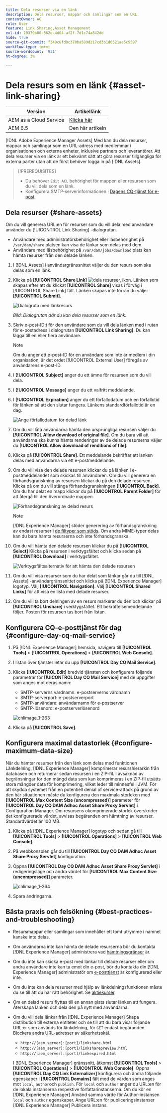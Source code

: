 ```yaml
---
title: Dela resurser via en länk
description: Dela resurser, mappar och samlingar som en URL.
contentOwner: AG
role: User
feature: Link Sharing,Asset Management
exl-id: 20370b00-862e-4d04-af2f-7d1c74a842dd
hide: true
source-git-commit: f349c8fd9c370ba589d217cd3b1d0521ae5c5597
workflow-type: tm+mt
source-wordcount: '931'
ht-degree: 3%

---
```


# Dela resurs som en länk {#asset-link-sharing}

| Version | Artikellänk |
| -------- | ---------------------------- |
| AEM as a Cloud Service | [Klicka här](https://experienceleague.adobe.com/docs/experience-manager-cloud-service/content/assets/manage/share-assets.html?lang=en) |
| AEM 6.5 | Den här artikeln |

[!DNL Adobe Experience Manager Assets] Med kan du dela resurser, mappar och samlingar som en URL-adress med medlemmar i organisationen och externa enheter, inklusive partners och leverantörer. Att dela resurser via en länk är ett bekvämt sätt att göra resurser tillgängliga för externa parter utan att de först behöver logga in på [!DNL Assets].

>[!PREREQUISITES]
>
>* Du behöver `Edit ACL` behörighet för mappen eller resursen som du vill dela som en länk.
>* Konfigurera SMTP-serverinformationen i [Dagens CQ-tjänst för e-post](#configmailservice).

## Dela resurser {#share-assets}

Om du vill generera URL:en för resurser som du vill dela med användare använder du [!UICONTROL Link Sharing] -dialogrutan.

* Användare med administratörsbehörighet eller läsbehörighet på `/var/dam/share` platsen kan visa de länkar som delas med dem.
* Användare med läsbehörighet på `/var/dam/jobs/download` plats kan hämta resurser från den delade länken.

1. I [!DNL Assets] i användargränssnittet väljer du den resurs som ska delas som en länk.

1. Klicka på **[!UICONTROL Share Link]** ![dela resurser, ikon](assets/do-not-localize/assets_share.png). Länken som skapas efter att du klickat **[!UICONTROL Share]** visas i förväg i [!UICONTROL Share Link] fält. Länken skapas inte förrän du väljer **[!UICONTROL Submit]**.

   ![Dialogruta med länkresurs](assets/share-assets-as-link.png)

   *Bild: Dialogrutan där du kan dela resurser som en länk.*

1. Skriv e-post-ID:t för den användare som du vill dela länken med i rutan för e-postadress i dialogrutan **[!UICONTROL Link Sharing]**. Du kan lägga till en eller flera användare.

   >[!NOTE]
   >
   >Om du anger ett e-post-ID för en användare som inte är medlem i din organisation, är det ordet [!UICONTROL External User] föregås av användarens e-post-ID.

1. I **[!UICONTROL Subject]** anger du ett ämne för resursen som du vill dela.

1. I **[!UICONTROL Message]** anger du ett valfritt meddelande.

1. I **[!UICONTROL Expiration]** anger du ett förfallodatum och en förfallotid för länken så att den slutar fungera. Länkens standardförfallotid är en dag.

   ![Ange förfallodatum för delad länk](assets/Set-shared-link-expiration.png)

1. Om du vill låta användarna hämta den ursprungliga resursen väljer du **[!UICONTROL Allow download of original file]**. Om du bara vill att användarna ska kunna hämta renderingar av de delade resurserna väljer du **[!UICONTROL Allow download of renditions of file]**.

1. Klicka på **[!UICONTROL Share]**. Ett meddelande bekräftar att länken delas med användarna via ett e-postmeddelande.

1. Om du vill visa den delade resursen klickar du på länken i e-postmeddelandet som skickas till användaren. Om du vill generera en förhandsgranskning av resursen klickar du på den delade resursen. Klicka på om du vill stänga förhandsgranskningen **[!UICONTROL Back]**. Om du har delat en mapp klickar du på **[!UICONTROL Parent Folder]** för att återgå till den överordnade mappen.

   ![Förhandsgranskning av delad resurs](assets/chlimage_1-546.png)

   >[!NOTE]
   >
   >[!DNL Experience Manager] stöder generering av förhandsgranskning av endast resurser i [de filtyper som stöds](/help/assets/assets-formats.md). Om andra MIME-typer delas kan du bara hämta resurserna och inte förhandsgranska.

1. Om du vill hämta den delade resursen klickar du på **[!UICONTROL Select]** Klicka på resursen i verktygsfältet och klicka sedan på **[!UICONTROL Download]** i verktygsfältet.

   ![Verktygsfältsalternativ för att hämta den delade resursen](assets/chlimage_1-547.png)

1. Om du vill visa resurser som du har delat som länkar går du till [!DNL Assets] -användargränssnittet och klicka på [!DNL Experience Manager] logotyp. Välj **[!UICONTROL Navigation]**. Välj **[!UICONTROL Shared Links]** för att visa en lista med delade resurser.

1. Om du vill ta bort delningen av en resurs markerar du den och klickar på **[!UICONTROL Unshare]** i verktygsfältet. Ett bekräftelsemeddelande följer. Posten för resursen tas bort från listan.

## Konfigurera CQ-e-posttjänst för dag {#configure-day-cq-mail-service}

1. På [!DNL Experience Manager] hemsida, navigera till **[!UICONTROL Tools]** > **[!UICONTROL Operations]** > **[!UICONTROL Web Console]**.
1. I listan över tjänster letar du upp **[!UICONTROL Day CQ Mail Service]**.
1. Klicka **[!UICONTROL Edit]** bredvid tjänsten och konfigurera följande parametrar för **[!UICONTROL Day CQ Mail Service]** med de uppgifter som anges mot deras namn:

   * SMTP-serverns värdnamn: e-postserverns värdnamn
   * SMTP-serverport: e-postserverport
   * SMTP-användare: användarnamn för e-postserver
   * SMTP-lösenord: e-postserverlösenord

   ![chlimage_1-263](assets/chlimage_1-548.png)

1. Klicka på **[!UICONTROL Save]**.

## Konfigurera maximal datastorlek {#configure-maximum-data-size}

När du hämtar resurser från den länk som delas med funktionen Länkdelning, [!DNL Experience Manager] komprimerar resurshierarkin från databasen och returnerar sedan resursen i en ZIP-fil. I avsaknad av begränsningar för den mängd data som kan komprimeras i en ZIP-fil utsätts stora mängder data för komprimering, vilket leder till minnesfel i JVM. För att skydda systemet från en potentiell denial of service-attack på grund av den här situationen måste du konfigurera den maximala storleken med **[!UICONTROL Max Content Size (uncompressed)]** parameter för **[!UICONTROL Day CQ DAM Adhoc Asset Share Proxy Servlet]** i Configuration Manager. Om resursens okomprimerade storlek överskrider det konfigurerade värdet, avvisas begäranden om hämtning av resurser. Standardvärdet är 100 MB.

1. Klicka på [!DNL Experience Manager] logotyp och sedan gå till **[!UICONTROL Tools]** > **[!UICONTROL Operations]** > **[!UICONTROL Web Console]**.
1. På webbkonsolen går du till **[!UICONTROL Day CQ DAM Adhoc Asset Share Proxy Servlet]** konfiguration.
1. Öppna **[!UICONTROL Day CQ DAM Adhoc Asset Share Proxy Servlet]** i redigeringsläge och ändra värdet för **[!UICONTROL Max Content Size (uncompressed)]** parameter.

   ![chlimage_1-264](assets/chlimage_1-549.png)

1. Spara ändringarna.

## Bästa praxis och felsökning {#best-practices-and-troubleshooting}

* Resursmappar eller samlingar som innehåller ett tomt utrymme i namnet kanske inte delas.
* Om användarna inte kan hämta de delade resurserna bör du kontakta [!DNL Experience Manager] administrera vad [hämtningsgränser](#configure-maximum-data-size) är.
* Om du inte kan skicka e-post med länkar till delade resurser eller om andra användare inte kan ta emot din e-post, bör du kontakta din [!DNL Experience Manager] administratör om [e-posttjänst](#configure-day-cq-mail-service) är konfigurerad eller inte.
* Om du inte kan dela resurser med hjälp av länkdelningsfunktionen måste du se till att du har rätt behörighet. Se [aktiekurser](#share-assets).
* Om en delad resurs flyttas till en annan plats slutar länken att fungera. Återskapa länken och dela den på nytt med användarna.

* Om du vill dela länkar från [!DNL Experience Manager] Skapa distribution till externa entiteter och se till att du bara visar följande URL:er som används för länkdelning, för `GET` endast begäranden. Blockera andra URL-adresser av säkerhetsskäl.

   * `http://[aem_server]:[port]/linkshare.html`
   * `http://[aem_server]:[port]/linksharepreview.html`
   * `http://[aem_server]:[port]/linkexpired.html`

  I [!DNL Experience Manager] gränssnitt, åtkomst **[!UICONTROL Tools]** > **[!UICONTROL Operations]** > **[!UICONTROL Web Console]**. Öppna **[!UICONTROL Day CQ Link Externalizer]** konfigurera och ändra följande egenskaper i **[!UICONTROL Domains]** fält med de värden som anges mot `local`, `author`och `publish`. För `local` och `author` anger du URL:en för de lokala instanserna respektive författarinstanserna. Om du kör en [!DNL Experience Manager] Använd samma värde för Author-instansen `local` och `author` egenskaper. Ange URL:en för publiceringsinstanser [!DNL Experience Manager] Publicera instans.
